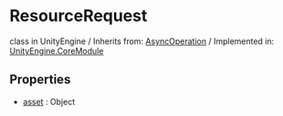 # ResourceRequest
class in UnityEngine
 / Inherits from: <a href="https://docs.unity3d.com/6000.0/Documentation/ScriptReference/AsyncOperation.html">AsyncOperation</a> / Implemented in: <a href="https://docs.unity3d.com/6000.0/Documentation/ScriptReference/UnityEngine.CoreModule.html">UnityEngine.CoreModule</a>
## Properties
- <a href="https://docs.unity3d.com/6000.0/Documentation/ScriptReference/ResourceRequest-asset.html">asset</a> : Object
